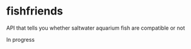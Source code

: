 # fishfriends
API that tells you whether saltwater aquarium fish are compatible or not

In progress
